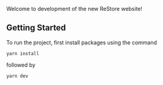 Welcome to development of the new ReStore website!

## Getting Started

To run the project, first install packages using the command

`yarn install`

followed by

`yarn dev`
